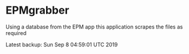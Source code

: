 # EPMgrabber
Using a database from the EPM app this application scrapes the files as required


Latest backup: Sun Sep 8 04:59:01 UTC 2019
